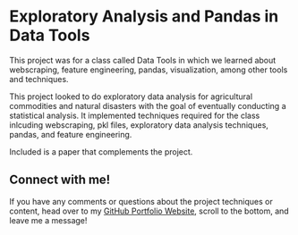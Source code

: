 # Exploratory Analysis and Pandas in Data Tools
This project was for a class called Data Tools in which we learned about webscraping, feature engineering, pandas, visualization, among other tools and techniques.

This project looked to do exploratory data analysis for agricultural commodities and natural disasters with the goal of eventually conducting a statistical analysis. It implemented techniques required for the class inlcuding webscraping, pkl files, exploratory data analysis techniques, pandas, and feature engineering.

Included is a paper that complements the project.

## Connect with me!
If you have any comments or questions about the project techniques or content, head over to my [GitHub Portfolio Website](https://biscoleo.github.io/), scroll to the bottom, and leave me a message!
